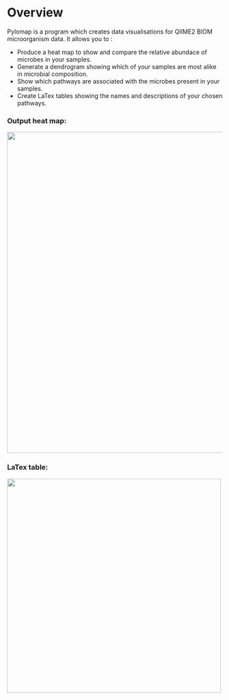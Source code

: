 # Overview

Pylomap is a program which creates data visualisations for QIIME2 BIOM microorganism data. It allows you to :

- Produce a heat map to show and compare the relative abundace of microbes in your samples. 
- Generate a dendrogram showing which of your samples are most alike in microbial composition. 
- Show which pathways are associated with the microbes present in your samples.
- Create LaTex tables showing the names and descriptions of your chosen pathways. 

### Output heat map:
<p align="left">
  <img src="https://i.ibb.co/jHJTJXD/test-2.png" width="750"/>
</p>

### LaTex table:

<p align="left">
  <img src="https://i.ibb.co/ZWs7PHX/table.png" width="500"/>
</p>
